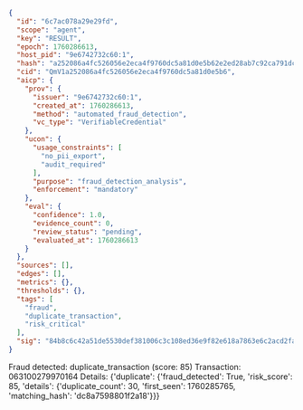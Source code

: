 ```json
{
  "id": "6c7ac078a29e29fd",
  "scope": "agent",
  "key": "RESULT",
  "epoch": 1760286613,
  "host_pid": "9e6742732c60:1",
  "hash": "a252086a4fc526056e2eca4f9760dc5a81d0e5b62e2ed28ab7c92ca791dcef1a",
  "cid": "QmV1a252086a4fc526056e2eca4f9760dc5a81d0e5b6",
  "aicp": {
    "prov": {
      "issuer": "9e6742732c60:1",
      "created_at": 1760286613,
      "method": "automated_fraud_detection",
      "vc_type": "VerifiableCredential"
    },
    "ucon": {
      "usage_constraints": [
        "no_pii_export",
        "audit_required"
      ],
      "purpose": "fraud_detection_analysis",
      "enforcement": "mandatory"
    },
    "eval": {
      "confidence": 1.0,
      "evidence_count": 0,
      "review_status": "pending",
      "evaluated_at": 1760286613
    }
  },
  "sources": [],
  "edges": [],
  "metrics": {},
  "thresholds": {},
  "tags": [
    "fraud",
    "duplicate_transaction",
    "risk_critical"
  ],
  "sig": "84b8c6c42a51de5530def381006c3c108ed36e9f82e618a7863e6c2acd2fa654"
}
```

Fraud detected: duplicate_transaction (score: 85)
Transaction: 063100279970164
Details: {'duplicate': {'fraud_detected': True, 'risk_score': 85, 'details': {'duplicate_count': 30, 'first_seen': 1760285765, 'matching_hash': 'dc8a7598801f2a18'}}}